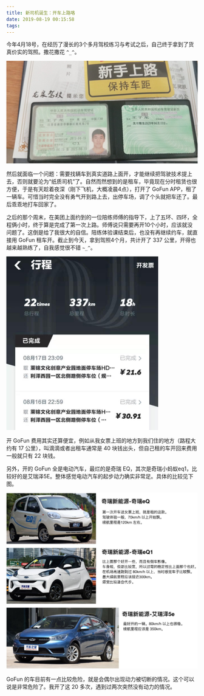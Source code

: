 ```yaml
---
title: 新司机诞生：开车上路咯
date: 2019-08-19 00:15:58
tags:
---
```


今年4月18号，在经历了漫长的3个多月驾校练习与考试之后，自己终于拿到了货真价实的驾照。撒花撒花 `^_^`。

<img src="/images/2019/08/driving-license.jpeg" style="width: 640px;" />

然后就面临一个问题：需要找辆车到真实道路上面开，才能继续把驾驶技术提上去，否则就要沦为“纸质司机”了。自然而然想到的是租车，毕竟现在分时租赁也很方便，于是有天趁着夜深（刚下飞机，大概凌晨4点），打开了 GoFun APP，租了一辆车。可惜当时完全没有勇气开到路上去，出停车场，调了个头就把车还了。最后乖乖地打车回家了。

<!-- more -->

之后的那个周末，在美团上面约到的一位陪练师傅的指导下，上了五环、四环，全程俩小时，终于算是完成了第一次上路。师傅说只需要再开10个小时，应该就没问题了。这倒是给了我很大的自信。陪练体验课结束后，也没有再继续约车，就直接用 GoFun 租车开。截止到今天，拿到驾照4个月，共计开了 337 公里，开得也越来越熟练了，自我感觉很不错 `~_^`。

<img src="/images/2019/08/go-fun-order-list.jpeg" style="width: 400px;" />

开 GoFun 费用其实还算便宜，例如从我女票上班的地方到我们住的地方（路程大约有 17 公里），叫滴滴或者出租车通常是 40 块钱出头，但自己租的车开回来费用一般就只有 22 块钱。

另外，开的 GoFun 全是电动汽车，最烂的是奇瑞 EQ，其次是奇瑞小蚂蚁eq1，比较好的是艾瑞泽5E。整体感觉电动汽车的起步动力确实非常足。具体的比较见下图。

<img src="/images/2019/08/car-compare.jpg" style="width: 700px;">

GoFun 的车目前有一点比较危险，就是会偶尔出现动力被切断的情况。这个可以说是非常危险了。我开了这 20 多次，遇到过两次突然没有动力的情况。

